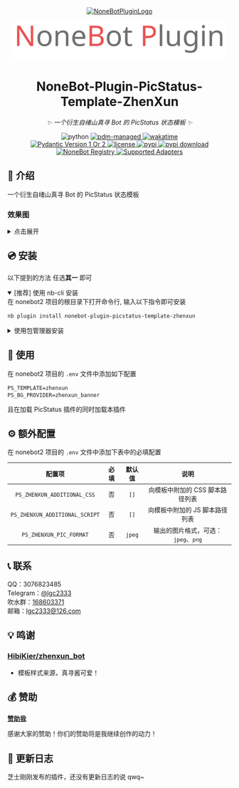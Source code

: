 <!-- markdownlint-disable MD031 MD033 MD036 MD041 -->

<div align="center">

<a href="https://v2.nonebot.dev/store">
  <img src="https://raw.githubusercontent.com/A-kirami/nonebot-plugin-template/resources/nbp_logo.png" width="180" height="180" alt="NoneBotPluginLogo">
</a>

<p>
  <img src="https://raw.githubusercontent.com/lgc-NB2Dev/readme/main/template/plugin.svg" alt="NoneBotPluginText">
</p>

# NoneBot-Plugin-PicStatus-Template-ZhenXun

_✨ 一个衍生自绪山真寻 Bot 的 PicStatus 状态模板 ✨_

<img src="https://img.shields.io/badge/python-3.9+-blue.svg" alt="python">
<a href="https://pdm.fming.dev">
  <img src="https://img.shields.io/badge/pdm-managed-blueviolet" alt="pdm-managed">
</a>
<a href="https://wakatime.com/badge/user/b61b0f9a-f40b-4c82-bc51-0a75c67bfccf/project/5a3b2aa7-f878-4304-a92c-cbb018c57bed">
  <img src="https://wakatime.com/badge/user/b61b0f9a-f40b-4c82-bc51-0a75c67bfccf/project/5a3b2aa7-f878-4304-a92c-cbb018c57bed.svg" alt="wakatime">
</a>

<br />

<a href="https://pydantic.dev">
  <img src="https://img.shields.io/endpoint?url=https://raw.githubusercontent.com/lgc-NB2Dev/readme/main/template/pyd-v1-or-v2.json" alt="Pydantic Version 1 Or 2" >
</a>
<a href="./LICENSE">
  <img src="https://img.shields.io/github/license/lgc-NB2Dev/nonebot-plugin-picstatus-template-zhenxun.svg" alt="license">
</a>
<a href="https://pypi.python.org/pypi/nonebot-plugin-picstatus-template-zhenxun">
  <img src="https://img.shields.io/pypi/v/nonebot-plugin-picstatus-template-zhenxun.svg" alt="pypi">
</a>
<a href="https://pypi.python.org/pypi/nonebot-plugin-picstatus-template-zhenxun">
  <img src="https://img.shields.io/pypi/dm/nonebot-plugin-picstatus-template-zhenxun" alt="pypi download">
</a>

<br />

<a href="https://registry.nonebot.dev/plugin/nonebot-plugin-picstatus-template-zhenxun:nonebot_plugin_picstatus_template_zhenxun">
  <img src="https://img.shields.io/endpoint?url=https%3A%2F%2Fnbbdg.lgc2333.top%2Fplugin%2Fnonebot-plugin-picstatus-template-zhenxun" alt="NoneBot Registry">
</a>
<a href="https://registry.nonebot.dev/plugin/nonebot-plugin-picstatus-template-zhenxun:nonebot_plugin_picstatus_template_zhenxun">
  <img src="https://img.shields.io/endpoint?url=https%3A%2F%2Fnbbdg.lgc2333.top%2Fplugin-adapters%2Fnonebot-plugin-picstatus-template-zhenxun" alt="Supported Adapters">
</a>

</div>

## 📖 介绍

一个衍生自绪山真寻 Bot 的 PicStatus 状态模板

### 效果图

<details>
  <summary>点击展开</summary>

![example](https://raw.githubusercontent.com/lgc-NB2Dev/readme/main/picstatus/zhenxun/example.jpg)

</details>

## 💿 安装

以下提到的方法 任选**其一** 即可

<details open>
<summary>[推荐] 使用 nb-cli 安装</summary>
在 nonebot2 项目的根目录下打开命令行, 输入以下指令即可安装

```bash
nb plugin install nonebot-plugin-picstatus-template-zhenxun
```

</details>

<details>
<summary>使用包管理器安装</summary>
在 nonebot2 项目的插件目录下, 打开命令行, 根据你使用的包管理器, 输入相应的安装命令

<details>
<summary>pip</summary>

```bash
pip install nonebot-plugin-picstatus-template-zhenxun
```

</details>
<details>
<summary>pdm</summary>

```bash
pdm add nonebot-plugin-picstatus-template-zhenxun
```

</details>
<details>
<summary>poetry</summary>

```bash
poetry add nonebot-plugin-picstatus-template-zhenxun
```

</details>
<details>
<summary>conda</summary>

```bash
conda install nonebot-plugin-picstatus-template-zhenxun
```

</details>

打开 nonebot2 项目根目录下的 `pyproject.toml` 文件, 在 `[tool.nonebot]` 部分的 `plugins` 项里追加写入

```toml
[tool.nonebot]
plugins = [
    # ...
    "nonebot_plugin_picstatus_template_zhenxun"
]
```

</details>

## 🎉 使用

在 nonebot2 项目的 `.env` 文件中添加如下配置

```properties
PS_TEMPLATE=zhenxun
PS_BG_PROVIDER=zhenxun_banner
```

且在加载 PicStatus 插件的同时加载本插件

## ⚙️ 额外配置

在 nonebot2 项目的 `.env` 文件中添加下表中的必填配置

|             配置项             | 必填 | 默认值 |                说明                 |
| :----------------------------: | :--: | :----: | :---------------------------------: |
|  `PS_ZHENXUN_ADDITIONAL_CSS`   |  否  |  `[]`  |   向模板中附加的 CSS 脚本路径列表   |
| `PS_ZHENXUN_ADDITIONAL_SCRIPT` |  否  |  `[]`  |   向模板中附加的 JS 脚本路径列表    |
|    `PS_ZHENXUN_PIC_FORMAT`     |  否  | `jpeg` | 输出的图片格式，可选：`jpeg`、`png` |

## 📞 联系

QQ：3076823485  
Telegram：[@lgc2333](https://t.me/lgc2333)  
吹水群：[168603371](https://qm.qq.com/q/EikuZ5sP4G)  
邮箱：<lgc2333@126.com>

## 💡 鸣谢

### [HibiKier/zhenxun_bot](https://github.com/HibiKier/zhenxun_bot)

- 模板样式来源，真寻酱可爱！

## 💰 赞助

**[赞助我](https://blog.lgc2333.top/donate)**

感谢大家的赞助！你们的赞助将是我继续创作的动力！

## 📝 更新日志

芝士刚刚发布的插件，还没有更新日志的说 qwq~
